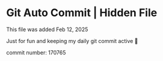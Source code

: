 # Git Auto Commit | Hidden File

This file was added Feb 12, 2025

Just for fun and keeping my daily git commit active 🤪

commit number: 170765
